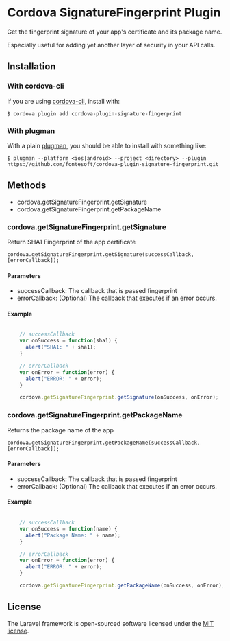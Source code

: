 # Cordova SignatureFingerprint Plugin

Get the fingerprint signature of your app's certificate and its package name.

Especially useful for adding yet another layer of security in your API calls.

## Installation

### With cordova-cli

If you are using [cordova-cli](https://github.com/apache/cordova-cli), install with:

```
$ cordova plugin add cordova-plugin-signature-fingerprint
```

### With plugman

With a plain [plugman](https://github.com/apache/cordova-plugman), you should be
able to install with something like:

```
$ plugman --platform <ios|android> --project <directory> --plugin https://github.com/fontesoft/cordova-plugin-signature-fingerprint.git
```

## Methods

- cordova.getSignatureFingerprint.getSignature
- cordova.getSignatureFingerprint.getPackageName

### cordova.getSignatureFingerprint.getSignature

Return SHA1 Fingerprint of the app certificate

    cordova.getSignatureFingerprint.getSignature(successCallback, [errorCallback]);

#### Parameters

- successCallback: The callback that is passed fingerprint
- errorCallback: (Optional) The callback that executes if an error occurs.

#### Example

```javascript

    // successCallback
    var onSuccess = function(sha1) {
      alert("SHA1: " + sha1);
    }

    // errorCallback
    var onError = function(error) {
      alert("ERROR: " + error);
    }

    cordova.getSignatureFingerprint.getSignature(onSuccess, onError);

```

### cordova.getSignatureFingerprint.getPackageName

Returns the package name of the app

    cordova.getSignatureFingerprint.getPackageName(successCallback, [errorCallback]);

#### Parameters

- successCallback: The callback that is passed fingerprint
- errorCallback: (Optional) The callback that executes if an error occurs.

#### Example

```javascript

    // successCallback
    var onSuccess = function(name) {
      alert("Package Name: " + name);
    }

    // errorCallback
    var onError = function(error) {
      alert("ERROR: " + error);
    }

    cordova.getSignatureFingerprint.getPackageName(onSuccess, onError);

```

## License

The Laravel framework is open-sourced software licensed under the [MIT license](http://opensource.org/licenses/MIT).
